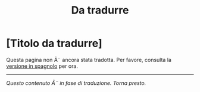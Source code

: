 ﻿---
title: [Da tradurre]
---

<!-- TODO: translation missing - Italian version -->

# [Titolo da tradurre]

Questa pagina non Ã¨ ancora stata tradotta. Per favore, consulta la [versione in spagnolo](/es/mitos-familia-continuacion) per ora.

---

*Questo contenuto Ã¨ in fase di traduzione. Torna presto.*
